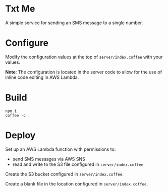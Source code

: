 # Txt Me

A simple service for sending an SMS message to a single number.

# Configure

Modify the configuration values at the top of `server/index.coffee` with your values.

**Note**: The configuration is located in the server code to allow for the use of inline code editing in AWS Lambda.

# Build

```
npm i
coffee -c .
```

# Deploy

Set up an AWS Lambda function with permissions to:

* send SMS messages via AWS SNS
* read and write to the S3 file configured in `server/index.coffee`

Create the S3 bucket configured in `server/index.coffee`.

Create a blank file in the location configured in `server/index.coffee`.
